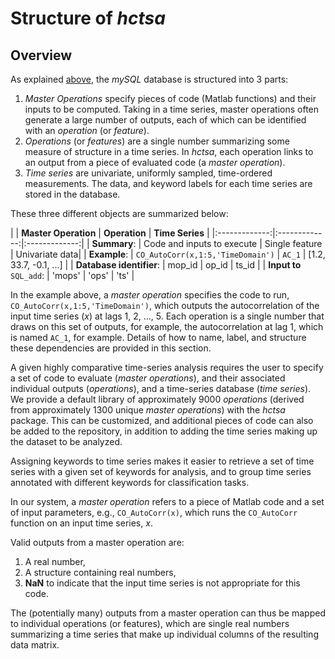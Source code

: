 # Structure of *hctsa*

## Overview

As explained [above](database_structure.md), the *mySQL* database is structured into 3 parts:

1. *Master Operations* specify pieces of code (Matlab functions) and their inputs to be computed. Taking in a time series, master operations often generate a large number of outputs, each of which can be identified with an *operation* (or *feature*).
2. *Operations* (or *features*) are a single number summarizing some measure of structure in a time series. In *hctsa*, each operation links to an output from a piece of evaluated code (a *master operation*).
3. *Time series* are univariate, uniformly sampled, time-ordered measurements. The data, and keyword labels for each time series are stored in the database.

These three different objects are summarized below:

| | **Master Operation** | **Operation** | **Time Series** |
|:-------------:|:-------------:|:-------------:|
| **Summary**: | Code and inputs to execute | Single feature | Univariate data|
| **Example**: | `CO_AutoCorr(x,1:5,'TimeDomain')` | `AC_1` | [1.2, 33.7, -0.1, ...] |
| **Database identifier**: | mop\_id | op\_id | ts\_id |
| **Input to** `SQL_add`: | 'mops' | 'ops' | 'ts' |

In the example above, a *master operation* specifies the code to run, `CO_AutoCorr(x,1:5,'TimeDomain')`, which outputs the autocorrelation of the input time series (*x*) at lags 1, 2, ..., 5.
Each operation is a single number that draws on this set of outputs, for example, the autocorrelation at lag 1, which is named `AC_1`, for example.
Details of how to name, label, and structure these dependencies are provided in this section.


A given highly comparative time-series analysis requires the user to specify a set of code to evaluate (*master operations*), and their associated individual outputs (*operations*), and a time-series database (*time series*).
We provide a default library of approximately 9000 *operations* (derived from approximately 1300 unique *master operations*) with the *hctsa* package.
This can be customized, and additional pieces of code can also be added to the repository, in addition to adding the time series making up the dataset to be analyzed.



Assigning keywords to time series makes it easier to retrieve a set of time series with a given set of keywords for analysis, and to group time series annotated with different keywords for classification tasks.


In our system, a *master operation* refers to a piece of Matlab code and a set of input parameters, e.g., `CO_AutoCorr(x)`, which runs the `CO_AutoCorr` function on an input time series, *x*.

Valid outputs from a master operation are:
1. A real number,
2. A structure containing real numbers,
3. **NaN** to indicate that the input time series is not appropriate for this code.

The (potentially many) outputs from a master operation can thus be mapped to individual operations (or features), which are single real numbers summarizing a time series that make up individual columns of the resulting data matrix.
